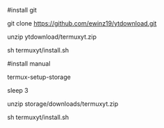
#install git

git clone https://github.com/ewinz19/ytdownload.git


unzip ytdownload/termuxyt.zip


sh termuxyt/install.sh



#install manual


termux-setup-storage

sleep 3

unzip storage/downloads/termuxyt.zip

sh termuxyt/install.sh
